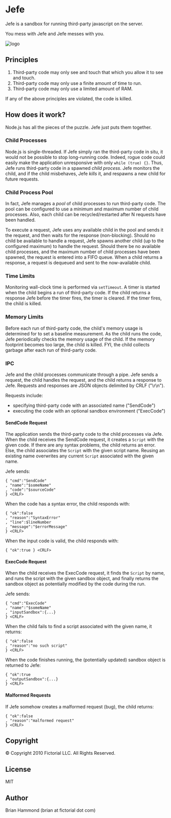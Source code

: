 # Jefe

Jefe is a sandbox for running third-party javascript on the server.

You mess with Jefe and Jefe messes with you.

![logo](http://github.com/fictorial/jefe/raw/master/jefe.png)

## Principles

1. Third-party code may only see and touch that which you allow it to see and touch.
2. Third-party code may only use a finite amount of time to run.
3. Third-party code may only use a limited amount of RAM.

If any of the above principles are violated, the code is killed.

## How does it work?

Node.js has all the pieces of the puzzle.  Jefe just puts them together.

### Child Processes

Node.js is single-threaded. If Jefe simply ran the third-party code in situ, it
would not be possible to stop long-running code.  Indeed, rogue code could
easily make the application unresponsive with only `while (true) {}`.  Thus,
Jefe runs third-party code in a spawned *child process*.  Jefe monitors the
child, and if the child misbehaves, Jefe *kills* it, and respawns a new child
for future requests.  

### Child Process Pool

In fact, Jefe manages a *pool* of child processes to run third-party code. The
pool can be configured to use a minimum and maximum number of child processes.
Also, each child can be recycled/restarted after N requests have been
handled.  

To execute a request, Jefe uses any available child in the pool and sends it
the request, and then waits for the response (non-blocking).  Should no child
be available to handle a request, Jefe spawns another child (up to the
configured maximum) to handle the request.  Should there be no available child
processes, and the maximum number of child processes have been spawned, the
request is entered into a FIFO queue.  When a child returns a response,
a request is dequeued and sent to the now-available child.

### Time Limits

Monitoring wall-clock time is performed via `setTimeout`.  A timer is started
when the child begins a run of third-party code.  If the child returns
a response Jefe before the timer fires, the timer is cleared.  If the timer
fires, the child is killed.

### Memory Limits

Before each run of third-party code, the child's memory usage is determined for
to set a baseline measurement.  As the child runs the code, Jefe periodically
checks the memory usage of the child.  If the memory footprint becomes too
large, the child is killed.  FYI, the child collects garbage after each run
of third-party code.

### IPC 

Jefe and the child processes communicate through a pipe.  Jefe sends a request,
the child handles the request, and the child returns a response to Jefe.  Requests
and responses are JSON objects delimited by CRLF ("\r\n").

Requests include:

* specifying third-party code with an associated name ("SendCode")
* executing the code with an optional sandbox environment ("ExecCode")

#### SendCode Request

The application sends the third-party code to the child processes via Jefe.
When the child receives the SendCode request, it creates a `Script` with the
given code. If there are any syntax problems, the child returns an error.
Else, the child associates the `Script` with the given script name.  Reusing an
existing name overwrites any current `Script` associated with the given name.

Jefe sends:

    { "cmd":"SendCode"
    , "name":"$someName"
    , "code":"$sourceCode"
    } <CRLF>

When the code has a syntax error, the child responds with:

    { "ok":false
    , "reason":"SyntaxError"
    , "line":$lineNumber
    , "message":"$errorMessage"
    } <CRLF>

When the input code is valid, the child responds with:

    { "ok":true } <CRLF>

#### ExecCode Request

When the child receives the ExecCode request, it finds the `Script` by name,
and runs the script with the given sandbox object, and finally returns the
sandbox object as potentially modified by the code during the run.

Jefe sends:

    { "cmd":"ExecCode"
    , "name":"$someName"
    , "inputSandbox":{...}
    } <CRLF>

When the child fails to find a script associated with the given name, it
returns:

    { "ok":false
    , "reason":"no such script"
    } <CRLF>

When the code finishes running, the (potentially updated) sandbox object is
returned to Jefe:

    { "ok":true
    , "outputSandbox":{...}
    } <CRLF>

#### Malformed Requests

If Jefe somehow creates a malformed request (bug), the child returns:

    { "ok":false
    , "reason":"malformed request"
    } <CRLF>

## Copyright

© Copyright 2010 Fictorial LLC. All Rights Reserved.

## License

MIT

## Author

Brian Hammond (brian at fictorial dot com)

